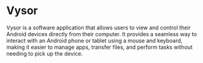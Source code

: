 # Vysor
Vysor is a software application that allows users to view and control their Android devices directly from their computer. It provides a seamless way to interact with an Android phone or tablet using a mouse and keyboard, making it easier to manage apps, transfer files, and perform tasks without needing to pick up the device. 
